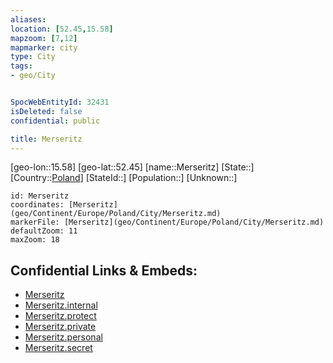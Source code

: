 ```yaml
---
aliases: 
location: [52.45,15.58]
mapzoom: [7,12] 
mapmarker: city 
type: City
tags:
- geo/City


SpocWebEntityId: 32431
isDeleted: false
confidential: public

title: Merseritz
---
```

[geo-lon::15.58]
[geo-lat::52.45]
[name::Merseritz]
[State::]
[Country::[Poland](geo/Continent/Europe/Poland.md)]
[StateId::]
[Population::]
[Unknown::]


```leaflet
id: Merseritz
coordinates: [Merseritz](geo/Continent/Europe/Poland/City/Merseritz.md)
markerFile: [Merseritz](geo/Continent/Europe/Poland/City/Merseritz.md)
defaultZoom: 11 
maxZoom: 18
```


## Confidential Links & Embeds: 
- [Merseritz](../../../../../../_public/geo/Continent/Europe/Poland/City/Merseritz.md) 
- [Merseritz.internal](../../../../../../_internal/geo/Continent/Europe/Poland/City/Merseritz.internal.md) 
- [Merseritz.protect](../../../../../../_protect/geo/Continent/Europe/Poland/City/Merseritz.protect.md) 
- [Merseritz.private](../../../../../../_private/geo/Continent/Europe/Poland/City/Merseritz.private.md) 
- [Merseritz.personal](../../../../../../_personal/geo/Continent/Europe/Poland/City/Merseritz.personal.md) 
- [Merseritz.secret](../../../../../../_secret/geo/Continent/Europe/Poland/City/Merseritz.secret.md) 

